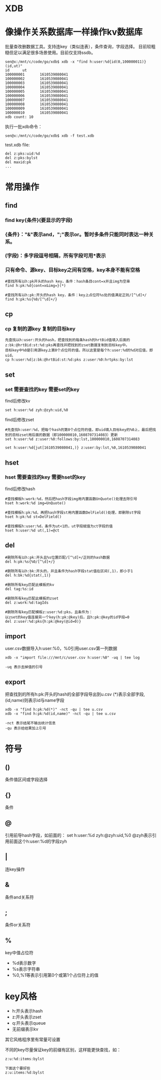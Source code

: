 # XDB
# 像操作关系数据库一样操作kv数据库
批量查改删数据工具。支持连key（类似连表），条件查询，字段选择。
目前较粗糙但足以满足很多场景使用。目前仅支持ssdb。
```
sen@x:/mnt/c/code/go/xdb$ xdb -x "find h:user:%d{id(0,100000011)}(id,ut)"
id      ut
100000001       1610539080041
100000002       1610539080041
100000003       1610539080041
100000004       1610539080041
100000005       1610539080041
100000006       1610539080041
100000007       1610539080041
100000008       1610539080041
100000009       1610539080041
100000010       1610539080041
xdb count: 10
```

执行一批xdb命令：
```
sen@x:/mnt/c/code/go/xdb$ xdb -f test.xdb
```
test.xdb file:
```
del z:pks:uid:%d
del z:pks:bylst
del maxid:pk
...
```

# 常用操作
## find
### find key{条件}(要显示的字段)
### {条件}："&"表示and，";"表示or。暂时多条件只能同时表达一种关系。
### (字段)：多字段逗号相隔，所有字段可用*表示
### 只有命令、源key、目标key之间有空格，key本身不能有空格
```
#查找所有以h:pk开头的hash key，条件：hash条目cont=x并且img为空串
find h:pk:%d{cont=x&img=}(*)

#查找所有以h:pk:开头的hash key，条件：key上点位符%s处的值满足正则/[^\d]+/
find h:pk:%s{%0/[^\d]+/}
```
## cp
### cp 复制的源key  复制的目标key
```
先查找以h:user:开头的hash，把查找到的每条hash的hrtBid值填入后面的z:bk:@hrtBid:st:%d:pks再查找并把找到的zset数据复制到目标key中。
目标key中%0是引用源key上第0个点位符的值，所以这里是每个h:user:%d的%d对应值，即uid。
cp h:user:%d|z:bk:@hrtBid:st:%d:pks z:user:%0:hrtpks:by:lst
```
## set
### set 需要查找的key   需要set的key
find后修改kv
```
set h:user:%d zyh:@zyh:uid,%0
```
find后修改zset
```
#先查找h:user:%d，把每个hash的第0个点位符的值，即uid填入目标key的%0上，最后把找到的目标zset用后面的数据（即100000010,1608707314083）更新
set h:user:%d z:user:%0:follows:by:lst,100000010,1608707314083

set h:user:%d{jut[1610539080041,)} z:user:by:lst,%0,1610539080041
```
## hset
### hset 需要查找的key  需要hset的key
find后修改hash
```
#查找模板h:work:%d，然后把hash字段img用内置函数UnQuote()处理去除引号
hset h:work:%d img=UnQuote()

#查找模板h:pk:%d，再把hash字段st用内置函数DelField()处理，即删除st字段
hset h:pk:%d st=DelField()

#查找模板h:user:%d，条件为ut<1的，ut字段赋值为ct字段的值
hset h:user:%d ut(,1)=@ct
```
## del
```
#删除所有以h:pk:开头且%s位置匹配/[^\d]+/正则的hash数据
del h:pk:%s{%0/[^\d]+/}

#删除所有以h:bk:开头的，并且条件为hash字段stat值在区间(,1)，即小于1
del h:bk:%d{stat(,1)}

#删除所有key匹配此模板的kv
del tag:%s:id

#删除所有key匹配此模板的zset
del z:work:%d:tagIds

#删除所有key匹配模板z:user:%d:pks，且条件为：
以zset的key值连接另一个key(h:pk:@key)后，且h:pk:@key的id字段=0
del z:user:%d:pks{h:pk:@key(@id=0)}
```
## import
user.csv数据导入h:user:%0，%0引用user.csv第一列数据
```
xdb -x "import file:///mnt/c/user.csv h:user:%0" -uq | tee log

-uq 表示去掉值的引号
```

## export
把查找到的所有h:pk:开头的hash的全部字段导出到u.csv
(*)表示全部字段,(id,name)则表示id与name字段
```
xdb -x "find h:pk:%d(*)" -nct -qu | tee u.csv
xdb -x "find h:pk:%d(id,name)" -nct -qu | tee u.csv

-nct 表示结尾不输出统计信息
-qu 表示给结果加上引号
```

# 符号
## ()
条件值区间或字段选择

## {}
条件

## @
引用前导hash字段，如前面的：
set h:user:%d zyh:@zyh:uid,%0
@zyh表示引用前面这个h:user:%d的字段zyh

## |
连key操作

## &
条件and关系符

## ;
条件or关系符

## %
key中值占位符
* %d表示数字
* %s表示字符串
* %0,%1等表示引用第0个或第1个占位符上的值

# key风格
* h:开头表示hash
* z:开头表示zset
* q:开头表示queue
* 无前缀表示kv

其它风格程序里有常量可设置

不同的key尽量保证key的前缀有区别，这样能更快查找，如：
```
z:u:%d:items:bylst

下面这个要好些
z:u:items:%d:bylst
```